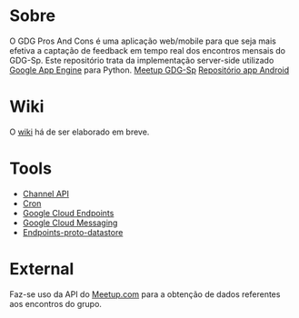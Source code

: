 Sobre
==========
O GDG Pros And Cons é uma aplicação web/mobile para que seja mais efetiva a captação de feedback em tempo real dos encontros mensais do GDG-Sp.
Este repositório trata da implementação server-side utilizado [Google App Engine](https://developers.google.com/appengine/) para Python.
[Meetup GDG-Sp](http://www.meetup.com/GDG-SP/)
[Repositório app Android](https://github.com/cirocosta/gdg-pros-and-cons-android)


Wiki
===========
O [wiki](http://cirocosta.github.io/gdg-pros-and-cons-gae) há de ser elaborado em breve.


Tools
===========
- [Channel API](https://developers.google.com/appengine/docs/python/channel/)
- [Cron](https://developers.google.com/appengine/docs/python/config/cron)
- [Google Cloud Endpoints](https://developers.google.com/appengine/docs/python/endpoints/)
- [Google Cloud Messaging](http://developer.android.com/google/gcm/server.html)
- [Endpoints-proto-datastore](https://github.com/GoogleCloudPlatform/endpoints-proto-datastore)


External
============
Faz-se uso da API do [Meetup.com](www.meetup.com) para a obtenção de dados referentes aos encontros do grupo.
